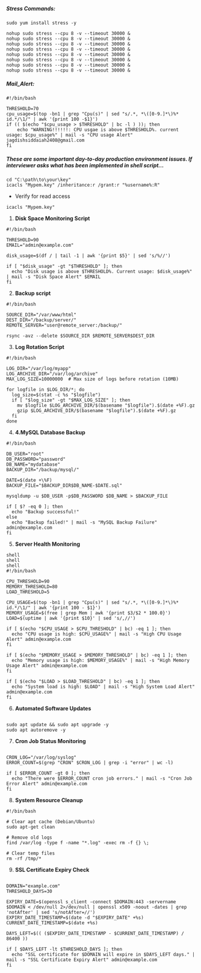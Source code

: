 ##### Stress Commands:
```commandline
sudo yum install stress -y
```
```commandline
nohup sudo stress --cpu 8 -v --timeout 30000 &
nohup sudo stress --cpu 8 -v --timeout 30000 &
nohup sudo stress --cpu 8 -v --timeout 30000 &
nohup sudo stress --cpu 8 -v --timeout 30000 &
nohup sudo stress --cpu 8 -v --timeout 30000 &
nohup sudo stress --cpu 8 -v --timeout 30000 &
nohup sudo stress --cpu 8 -v --timeout 30000 &
nohup sudo stress --cpu 8 -v --timeout 30000 &
```
##### Mail_Alert:
````commandline
#!/bin/bash

THRESHOLD=70
cpu_usage=$(top -bn1 | grep "Cpu(s)" | sed "s/.*, *\([0-9.]*\)%* id.*/\1/" | awk '{print 100 -$1}')
if (( $(echo "$cpu_usage > $THRESHOLD" | bc -l ) )); then
	echo "WARNING!!!!!!: CPU usgae is above $THRESHOLD%. current usage: $cpu_usage%" | mail -s "CPU usage Alert" jagdishsiddaiah2408@gmail.com
fi
````
##### These are some important day-to-day production environment issues. If interviewer asks what has been implemented in shell script...
```commandline
cd "C:\path\to\your\key"
icacls "Mypem.key" /inheritance:r /grant:r "%username%:R"
```
* Verify for read access
```commandline
icacls "Mypem.key"
```
1. **Disk Space Monitoring Script**
```commandline
#!/bin/bash

THRESHOLD=90
EMAIL="admin@example.com"

disk_usage=$(df / | tail -1 | awk '{print $5}' | sed 's/%//')

if [ "$disk_usage" -gt "$THRESHOLD" ]; then
  echo "Disk usage is above $THRESHOLD%. Current usage: $disk_usage%" | mail -s "Disk Space Alert" $EMAIL
fi
```
2. **Backup script**
```commandline
#!/bin/bash

SOURCE_DIR="/var/www/html"
DEST_DIR="/backup/server/"
REMOTE_SERVER="user@remote_server:/backup/"

rsync -avz --delete $SOURCE_DIR $REMOTE_SERVER$DEST_DIR
```
3. **Log Rotation Script**
```commandline
#!/bin/bash

LOG_DIR="/var/log/myapp"
LOG_ARCHIVE_DIR="/var/log/archive"
MAX_LOG_SIZE=10000000  # Max size of logs before rotation (10MB)

for logfile in $LOG_DIR/*; do
  log_size=$(stat -c %s "$logfile")
  if [ "$log_size" -gt "$MAX_LOG_SIZE" ]; then
    mv $logfile $LOG_ARCHIVE_DIR/$(basename "$logfile").$(date +%F).gz
    gzip $LOG_ARCHIVE_DIR/$(basename "$logfile").$(date +%F).gz
  fi
done
```
4. **4.MySQL Database Backup**
```commandline
#!/bin/bash

DB_USER="root"
DB_PASSWORD="password"
DB_NAME="mydatabase"
BACKUP_DIR="/backup/mysql/"

DATE=$(date +\%F)
BACKUP_FILE="$BACKUP_DIR$DB_NAME-$DATE.sql"

mysqldump -u $DB_USER -p$DB_PASSWORD $DB_NAME > $BACKUP_FILE

if [ $? -eq 0 ]; then
  echo "Backup successful!"
else
  echo "Backup failed!" | mail -s "MySQL Backup Failure" admin@example.com
fi
```
5. **Server Health Monitoring**
```commandline
shell
shell
shell
#!/bin/bash

CPU_THRESHOLD=90
MEMORY_THRESHOLD=80
LOAD_THRESHOLD=5

CPU_USAGE=$(top -bn1 | grep "Cpu(s)" | sed "s/.*, *\([0-9.]*\)%* id.*/\1/" | awk '{print 100 - $1}')
MEMORY_USAGE=$(free | grep Mem | awk '{print $3/$2 * 100.0}')
LOAD=$(uptime | awk '{print $10}' | sed 's/,//')

if [ $(echo "$CPU_USAGE > $CPU_THRESHOLD" | bc) -eq 1 ]; then
  echo "CPU usage is high: $CPU_USAGE%" | mail -s "High CPU Usage Alert" admin@example.com
fi

if [ $(echo "$MEMORY_USAGE > $MEMORY_THRESHOLD" | bc) -eq 1 ]; then
  echo "Memory usage is high: $MEMORY_USAGE%" | mail -s "High Memory Usage Alert" admin@example.com
fi

if [ $(echo "$LOAD > $LOAD_THRESHOLD" | bc) -eq 1 ]; then
  echo "System load is high: $LOAD" | mail -s "High System Load Alert" admin@example.com
fi
```
6. **Automated Software Updates**
```#!/bin/bash

sudo apt update && sudo apt upgrade -y
sudo apt autoremove -y
```
7. **Cron Job Status Monitoring**
```#!/bin/bash

CRON_LOG="/var/log/syslog"
ERROR_COUNT=$(grep "CRON" $CRON_LOG | grep -i "error" | wc -l)

if [ $ERROR_COUNT -gt 0 ]; then
  echo "There were $ERROR_COUNT cron job errors." | mail -s "Cron Job Error Alert" admin@example.com
fi
```
8. **System Resource Cleanup**
````
#!/bin/bash

# Clear apt cache (Debian/Ubuntu)
sudo apt-get clean

# Remove old logs
find /var/log -type f -name "*.log" -exec rm -f {} \;

# Clear temp files
rm -rf /tmp/*
````
9. **SSL Certificate Expiry Check**
```#!/bin/bash

DOMAIN="example.com"
THRESHOLD_DAYS=30

EXPIRY_DATE=$(openssl s_client -connect $DOMAIN:443 -servername $DOMAIN < /dev/null 2>/dev/null | openssl x509 -noout -dates | grep 'notAfter' | sed 's/notAfter=//')
EXPIRY_DATE_TIMESTAMP=$(date -d "$EXPIRY_DATE" +%s)
CURRENT_DATE_TIMESTAMP=$(date +%s)

DAYS_LEFT=$(( ($EXPIRY_DATE_TIMESTAMP - $CURRENT_DATE_TIMESTAMP) / 86400 ))

if [ $DAYS_LEFT -lt $THRESHOLD_DAYS ]; then
  echo "SSL certificate for $DOMAIN will expire in $DAYS_LEFT days." | mail -s "SSL Certificate Expiry Alert" admin@example.com
fi
```